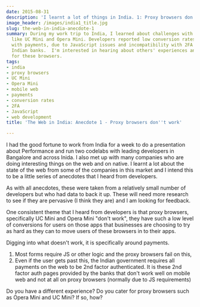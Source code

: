```yaml
---
date: 2015-08-31
description: 'I learnt a lot of things in India. 1: Proxy browsers don''t work'
image_header: /images/india1_title.jpg
slug: the-web-in-india-anecdote-1
summary: During my work trip to India, I learned about challenges with proxy browsers
  like UC Mini and Opera Mini. Developers reported low conversion rates, especially
  with payments, due to JavaScript issues and incompatibility with 2FA required by
  Indian banks.  I'm interested in hearing about others' experiences and solutions
  for these browsers.
tags:
- india
- proxy browsers
- UC Mini
- Opera Mini
- mobile web
- payments
- conversion rates
- 2FA
- JavaScript
- web development
title: 'The Web in India: Anecdote 1 - Proxy browsers don''t work'

---
```

 
I had the good fortune to work from India for a week to do a presentation about Performance and run two codelabs
with leading developers in Bangalore and across Inida. I also met up with many companies who are doing interesting
things on the web and on native. I learnt a lot about the state of the web from some of the companies in this market 
and I intend this to be a little series of anecdotes that I heard from developers.  

As with all anecdotes, these were taken from a relatively small number of developers but who had data to back it up. 
These will need more research to see if they are pervasive (I think they are) and I am looking for feedback.

One consistent theme that I heard from developers is that proxy browsers, specifically UC Mini and Opera Mini
"don't work", they have such a low level of conversions for users on those apps that businesses are choosing to 
try as hard as they can to move users of these browsers in to their apps.

Digging into what doesn't work, it is specifically around payments. 

1. Most forms require JS or other logic and the proxy browsers fail on this,
2. Even if the user gets past this, the Indian government requires all payments on the web 
   to be 2nd factor authenticated. It is these 2nd factor auth pages provided by the banks that don't work
   well on mobile web and not at all on proxy browsers (normally due to JS requirements)

Do you have a different experience?  Do you cater for proxy browsers such as Opera Mini and UC Mini?  If so, how?
